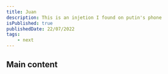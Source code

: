 ```yaml
---
title: Juan
description: This is an injetion I found on putin's phone
isPublished: true
publishedDate: 22/07/2022
tags:
    - next
---
```


## Main content
